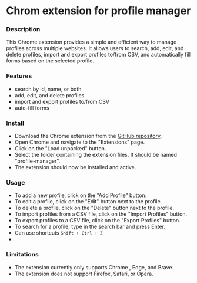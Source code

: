 # Chrom extension for profile manager

### Description

This Chrome extension provides a simple and efficient way to manage profiles across multiple websites. It allows users to search, add, edit, and delete profiles, import and export profiles to/from CSV, and automatically fill forms based on the selected profile.

### Features

- search by id, name, or both
- add, edit, and delete profiles
- import and export profiles to/from CSV
- auto-fill forms

### Install

- Download the Chrome extension from the [GitHub repository](https://github.com/Ali7med/chrome-extension-profile-manager).
- Open Chrome and navigate to the "Extensions" page.
- Click on the "Load unpacked" button.
- Select the folder containing the extension files. It should be named "profile-manager".
- The extension should now be installed and active.

### Usage

- To add a new profile, click on the "Add Profile" button.
- To edit a profile, click on the "Edit" button next to the profile.
- To delete a profile, click on the "Delete" button next to the profile.
- To import profiles from a CSV file, click on the "Import Profiles" button.
- To export profiles to a CSV file, click on the "Export Profiles" button.
- To search for a profile, type in the search bar and press Enter.
- Can use shortcuts <code>Shift + Ctrl + Z</code>
-

### Limitations

- The extension currently only supports Chrome , Edge, and Brave.
- The extension does not support Firefox, Safari, or Opera.
